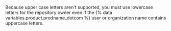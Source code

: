 Because upper case letters aren't supported, you must use lowercase letters for the repository owner even if the {% data variables.product.prodname_dotcom %} user or organization name contains uppercase letters.
